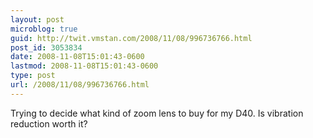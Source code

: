 ```yaml
---
layout: post
microblog: true
guid: http://twit.vmstan.com/2008/11/08/996736766.html
post_id: 3053834
date: 2008-11-08T15:01:43-0600
lastmod: 2008-11-08T15:01:43-0600
type: post
url: /2008/11/08/996736766.html
---
```

Trying to decide what kind of zoom lens to buy for my D40. Is vibration reduction worth it?
